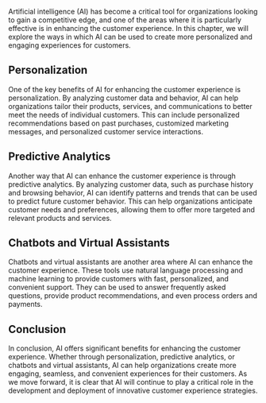 
Artificial intelligence (AI) has become a critical tool for organizations looking to gain a competitive edge, and one of the areas where it is particularly effective is in enhancing the customer experience. In this chapter, we will explore the ways in which AI can be used to create more personalized and engaging experiences for customers.

Personalization
---------------

One of the key benefits of AI for enhancing the customer experience is personalization. By analyzing customer data and behavior, AI can help organizations tailor their products, services, and communications to better meet the needs of individual customers. This can include personalized recommendations based on past purchases, customized marketing messages, and personalized customer service interactions.

Predictive Analytics
--------------------

Another way that AI can enhance the customer experience is through predictive analytics. By analyzing customer data, such as purchase history and browsing behavior, AI can identify patterns and trends that can be used to predict future customer behavior. This can help organizations anticipate customer needs and preferences, allowing them to offer more targeted and relevant products and services.

Chatbots and Virtual Assistants
-------------------------------

Chatbots and virtual assistants are another area where AI can enhance the customer experience. These tools use natural language processing and machine learning to provide customers with fast, personalized, and convenient support. They can be used to answer frequently asked questions, provide product recommendations, and even process orders and payments.

Conclusion
----------

In conclusion, AI offers significant benefits for enhancing the customer experience. Whether through personalization, predictive analytics, or chatbots and virtual assistants, AI can help organizations create more engaging, seamless, and convenient experiences for their customers. As we move forward, it is clear that AI will continue to play a critical role in the development and deployment of innovative customer experience strategies.
